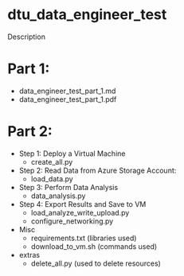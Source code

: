 # dtu_data_engineer_test

Description
# Part 1:
  - data_engineer_test_part_1.md
  - data_engineer_test_part_1.pdf
# Part 2:
  - Step 1: Deploy a Virtual Machine
    - create_all.py
  - Step 2: Read Data from Azure Storage Account:
    - load_data.py
  - Step 3: Perform Data Analysis
    - data_analysis.py
  - Step 4: Export Results and Save to VM
    - load_analyze_write_upload.py
    - configure_networking.py
- Misc
  - requirements.txt (libraries used)
  - download_to_vm.sh (commands used)
- extras
  - delete_all.py (used to delete resources)
